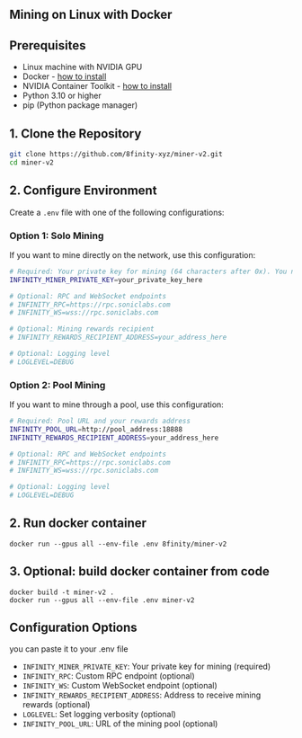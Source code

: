 ## Mining on Linux with Docker

## Prerequisites
- Linux machine with NVIDIA GPU
- Docker - [how to install](https://docs.docker.com/engine/install/)
- NVIDIA Container Toolkit - [how to install](https://docs.nvidia.com/datacenter/cloud-native/container-toolkit/latest/install-guide.html)
- Python 3.10 or higher
- pip (Python package manager)

## 1. **Clone the Repository**
```bash
git clone https://github.com/8finity-xyz/miner-v2.git
cd miner-v2
```

## 2. **Configure Environment**
Create a `.env` file with one of the following configurations:

### Option 1: Solo Mining
If you want to mine directly on the network, use this configuration:
```bash
# Required: Your private key for mining (64 characters after 0x). You need to have some Sonic (S) balance to start mining.
INFINITY_MINER_PRIVATE_KEY=your_private_key_here

# Optional: RPC and WebSocket endpoints
# INFINITY_RPC=https://rpc.soniclabs.com
# INFINITY_WS=wss://rpc.soniclabs.com

# Optional: Mining rewards recipient
# INFINITY_REWARDS_RECIPIENT_ADDRESS=your_address_here

# Optional: Logging level
# LOGLEVEL=DEBUG
```

### Option 2: Pool Mining
If you want to mine through a pool, use this configuration:
```bash
# Required: Pool URL and your rewards address
INFINITY_POOL_URL=http://pool_address:18888
INFINITY_REWARDS_RECIPIENT_ADDRESS=your_address_here

# Optional: RPC and WebSocket endpoints
# INFINITY_RPC=https://rpc.soniclabs.com
# INFINITY_WS=wss://rpc.soniclabs.com

# Optional: Logging level
# LOGLEVEL=DEBUG
```

## 2. **Run docker container**
```
docker run --gpus all --env-file .env 8finity/miner-v2
```

## 3. **Optional: build docker container from code**
```
docker build -t miner-v2 .
docker run --gpus all --env-file .env miner-v2
```


## Configuration Options
you can paste it to your .env file
- `INFINITY_MINER_PRIVATE_KEY`: Your private key for mining (required)
- `INFINITY_RPC`: Custom RPC endpoint (optional)
- `INFINITY_WS`: Custom WebSocket endpoint (optional)
- `INFINITY_REWARDS_RECIPIENT_ADDRESS`: Address to receive mining rewards (optional)
- `LOGLEVEL`: Set logging verbosity (optional)
- `INFINITY_POOL_URL`: URL of the mining pool (optional)
